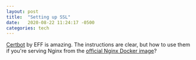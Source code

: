 ```yaml
---
layout: post
title:  "Setting up SSL"
date:   2020-08-22 11:24:17 -0500
categories: tech
---
```


[Certbot](https://certbot.eff.org/lets-encrypt/debianbuster-nginx) by EFF is amazing. The instructions are clear, but how to use them if you're serving Nginx from the [official Nginx Docker image](https://hub.docker.com/_/nginx)?

